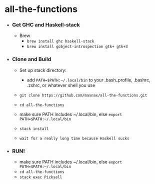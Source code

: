 # all-the-functions

- ### Get GHC and Haskell-stack

  - Brew
    - `brew install ghc haskell-stack`
    - `brew install gobject-introspection gtk+ gtk+3`

- ### Clone and Build
  - Set up stack directory:
    - add `PATH=$PATH:~/.local/bin` to your .bash_profile, .bashrc, .zshrc, or whatever shell you use

  - `git clone https://github.com/masnax/all-the-functions.git`
  - `cd all-the-functions`
  - make sure PATH includes ~/.local/bin, else `export PATH=$PATH:~/.local/bin`
  - `stack install`
  - `wait for a really long time because Haskell sucks`

- ### RUN!
  - make sure PATH includes ~/.local/bin, else `export PATH=$PATH:~/.local/bin`
  - `cd all-the-functions`
  - `stack exec Picksell`
